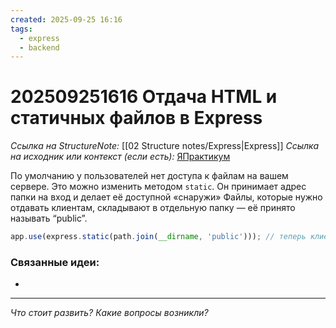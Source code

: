 ```yaml
---
created: 2025-09-25 16:16
tags:
  - express
  - backend
---
```

# 202509251616 Отдача HTML и статичных файлов в Express

*Ссылка на StructureNote:* [[02 Structure notes/Express|Express]]
*Ссылка на исходник или контекст (если есть):* [ЯПрактикум](https://practicum.yandex.ru/learn/backend-nodejs/courses/16b47298-e20d-4fde-9619-1ab305039a00/sprints/564238/topics/1839b729-54bc-4e2b-92a4-271a0d268cb8/lessons/e0ecf915-0eb2-4a80-af75-3839f6f95937/)

По умолчанию у пользователей нет доступа к файлам на вашем сервере. Это можно изменить методом `static`. Он принимает адрес папки на вход и делает её доступной «снаружи» Файлы, которые нужно отдавать клиентам, складывают в отдельную папку — её принято называть “public”.

```ts
app.use(express.static(path.join(__dirname, 'public'))); // теперь клиент имеет доступ только к публичным файлам
```

### Связанные идеи:

* 
---

*Что стоит развить? Какие вопросы возникли?*
